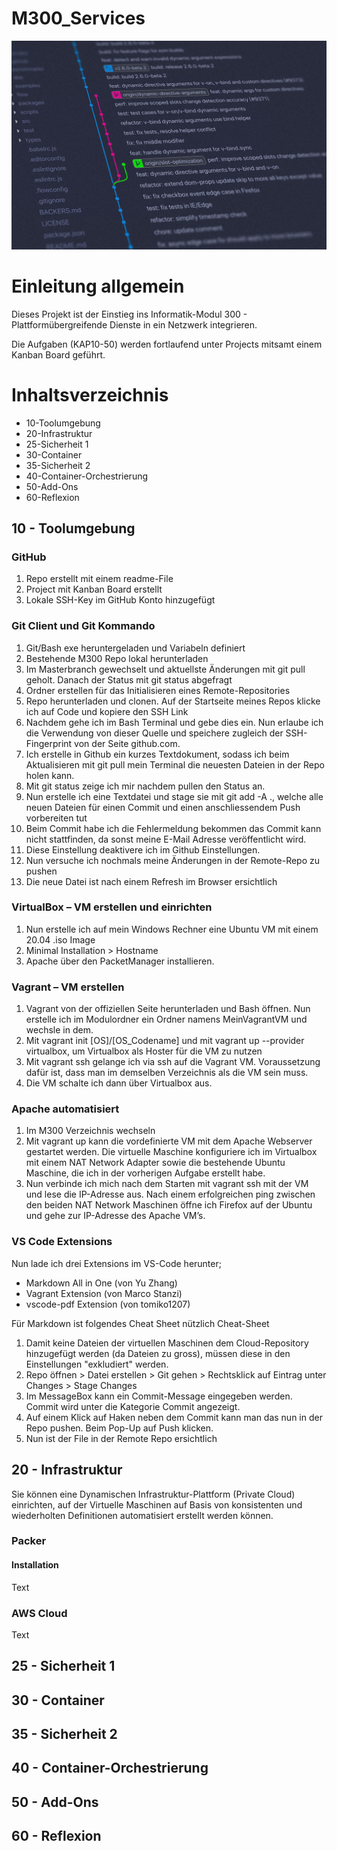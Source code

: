 # M300_Services

![Git](/Images%20Doku/CI_CD.jpg)
# Einleitung allgemein
Dieses Projekt ist der Einstieg ins Informatik-Modul 300 - Plattformübergreifende Dienste in ein Netzwerk integrieren.

Die Aufgaben (KAP10-50) werden fortlaufend unter Projects mitsamt einem Kanban Board geführt.

# Inhaltsverzeichnis

* 10-Toolumgebung
* 20-Infrastruktur
* 25-Sicherheit 1
* 30-Container
* 35-Sicherheit 2
* 40-Container-Orchestrierung
* 50-Add-Ons
* 60-Reflexion

## 10 - Toolumgebung

### GitHub
1. Repo erstellt mit einem readme-File
2. Project mit Kanban Board erstellt
3. Lokale SSH-Key im GitHub Konto hinzugefügt
  
### Git Client und Git Kommando
1. Git/Bash exe heruntergeladen und Variabeln definiert
2. Bestehende M300 Repo lokal herunterladen
3. Im Masterbranch gewechselt und aktuellste Änderungen mit git pull geholt. Danach der Status mit git status abgefragt
4. Ordner erstellen für das Initialisieren eines Remote-Repositories
5. Repo herunterladen und clonen. Auf der Startseite meines Repos klicke ich auf Code und kopiere den SSH Link
6. Nachdem gehe ich im Bash Terminal und gebe dies ein. Nun erlaube ich die Verwendung von dieser Quelle und speichere zugleich der SSH-Fingerprint von der Seite github.com.
7. Ich erstelle in Github ein kurzes Textdokument, sodass ich beim Aktualisieren mit git pull mein Terminal die neuesten Dateien in der Repo holen kann.
8. Mit git status zeige ich mir nachdem pullen den Status an.
9. Nun erstelle ich eine Textdatei und stage sie mit git add -A ., welche alle neuen Dateien für einen Commit und einen anschliessendem Push vorbereiten tut
10. Beim Commit habe ich die Fehlermeldung bekommen das Commit kann nicht stattfinden, da sonst meine E-Mail Adresse veröffentlicht wird.
11. Diese Einstellung deaktivere ich im Github Einstellungen.
12. Nun versuche ich nochmals meine Änderungen in der Remote-Repo zu pushen
13. Die neue Datei ist nach einem Refresh im Browser ersichtlich
 
### VirtualBox – VM erstellen und einrichten
1. Nun erstelle ich auf mein Windows Rechner eine Ubuntu VM mit einem 20.04 .iso Image
2. Minimal Installation > Hostname
3. Apache über den PacketManager installieren.
   
### Vagrant – VM erstellen
1. Vagrant von der offiziellen Seite herunterladen und Bash öffnen. Nun erstelle ich im Modulordner ein Ordner namens MeinVagrantVM und wechsle in dem.
2. Mit vagrant init [OS]/[OS_Codename] und mit vagrant up --provider virtualbox, um Virtualbox als Hoster für die VM zu nutzen
3. Mit vagrant ssh gelange ich via ssh auf die Vagrant VM. Voraussetzung dafür ist, dass man im demselben Verzeichnis als die VM sein muss.
4. Die VM schalte ich dann über Virtualbox aus.
 
### Apache automatisiert
1. Im M300 Verzeichnis wechseln
2. Mit vagrant up kann die vordefinierte VM mit dem Apache Webserver gestartet werden. Die virtuelle Maschine konfiguriere ich im Virtualbox mit einem NAT Network Adapter sowie die bestehende Ubuntu Maschine, die ich in der vorherigen Aufgabe erstellt habe. 
3. Nun verbinde ich mich nach dem Starten mit vagrant ssh mit der VM und lese die IP-Adresse aus. Nach einem erfolgreichen ping zwischen den beiden NAT Network Maschinen öffne ich Firefox auf der Ubuntu und gehe zur IP-Adresse des Apache VM’s.
 
### VS Code Extensions
Nun lade ich drei Extensions im VS-Code herunter;
* Markdown All in One (von Yu Zhang)
* Vagrant Extension (von Marco Stanzi)
* vscode-pdf Extension (von tomiko1207)

Für Markdown ist folgendes Cheat Sheet nützlich Cheat-Sheet
 
1. Damit keine Dateien der virtuellen Maschinen dem Cloud-Repository hinzugefügt werden (da Dateien zu gross), müssen diese in den Einstellungen "exkludiert" werden.
2. Repo öffnen > Datei erstellen > Git gehen > Rechtsklick auf Eintrag unter Changes > Stage Changes
3. Im MessageBox kann ein Commit-Message eingegeben werden. Commit wird unter die Kategorie Commit angezeigt.
4. Auf einem Klick auf Haken neben dem Commit kann man das nun in der Repo pushen. Beim Pop-Up auf Push klicken.
5. Nun ist der File in der Remote Repo ersichtlich
 
## 20 - Infrastruktur
Sie können eine Dynamischen Infrastruktur-Plattform (Private Cloud) einrichten, auf der Virtuelle Maschinen auf Basis von konsistenten und wiederholten Definitionen automatisiert erstellt werden können.
### Packer


#### Installation
Text


### AWS Cloud
Text

## 25 - Sicherheit 1

## 30 - Container

## 35 - Sicherheit 2

## 40 - Container-Orchestrierung

## 50 - Add-Ons


## 60 - Reflexion